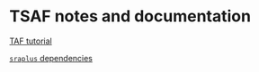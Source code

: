 # TSAF notes and documentation

[TAF tutorial](taf_tutorial.md)

[`sraplus` dependencies](sraplus_dependencies.md)
